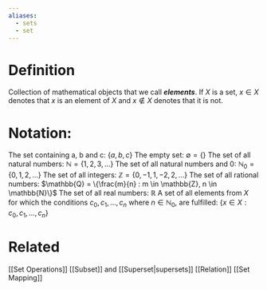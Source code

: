 ```yaml
---
aliases:
  - sets
  - set
---
```

# Definition
Collection of mathematical objects that we call ___elements___. 
If $X$ is a set, $x \in X$ denotes that $x$ is an element of $X$ and $x \notin X$ denotes that it is not.
# Notation:
The set containing a, b and c: $\{a, b, c\}$
The empty set: $\emptyset = \{\}$
The set of all natural numbers: $\mathbb{N} = \{1, 2, 3, ...\}$
The set of all natural numbers and 0: $\mathbb{N}_0 = \{0, 1, 2, ...\}$ 
The set of all integers: $\mathbb{Z} = \{0, -1, 1, -2, 2, ...\}$
The set of all rational numbers: $\mathbb{Q} = \{\frac{m}{n} : m \in \mathbb{Z}, n \in \mathbb{N}\}$
The set of all real numbers: $\mathbb{R}$
A set of all elements from $X$ for which the conditions $c_0, c_1, ..., c_n$ where $n \in \mathbb{N}_0$, are fulfilled: $\{x \in X: c_0, c_1, ..., c_n\}$ 

# Related
[[Set Operations]]
[[Subset]] and [[Superset|supersets]]
[[Relation]]
[[Set Mapping]]
